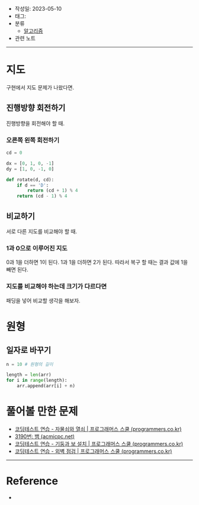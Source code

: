 - 작성일: 2023-05-10
- 태그: 
- 분류
    - [알고리즘](알고리즘.md)
- 관련 노트

---

# 지도

구현에서 지도 문제가 나왔다면.

## 진행방향 회전하기

진행방향을 회전해야 할 때.

### 오른쪽 왼쪽 회전하기

```python
cd = 0

dx = [0, 1, 0, -1]
dy = [1, 0, -1, 0]

def rotate(d, cd):
    if d == 'D':
        return (cd + 1) % 4
    return (cd - 1) % 4
```

## 비교하기

서로 다른 지도를 비교해야 할 때.

### 1과 0으로 이루어진 지도

0과 1을 더하면 1이 된다. 1과 1을 더하면 2가 된다. 따라서 복구 할 때는 결과 값에 1을 빼면 된다.

### 지도를 비교해야 하는데 크기가 다르다면

패딩을 넣어 비교할 생각을 해보자.



# 원형

## 일자로 바꾸기

```python
n = 10 # 원형의 길이

length = len(arr)
for i in range(length):
    arr.append(arr[i] + n)

```




# 풀어볼 만한 문제

- [코딩테스트 연습 - 자물쇠와 열쇠 | 프로그래머스 스쿨 (programmers.co.kr)](https://school.programmers.co.kr/learn/courses/30/lessons/60059?language=python3)
- [3190번: 뱀 (acmicpc.net)](https://www.acmicpc.net/problem/3190)
- [코딩테스트 연습 - 기둥과 보 설치 | 프로그래머스 스쿨 (programmers.co.kr)](https://school.programmers.co.kr/learn/courses/30/lessons/60061?language=python3)
- [코딩테스트 연습 - 외벽 점검 | 프로그래머스 스쿨 (programmers.co.kr)](https://school.programmers.co.kr/learn/courses/30/lessons/60062?language=python3)

---

# Reference

- 